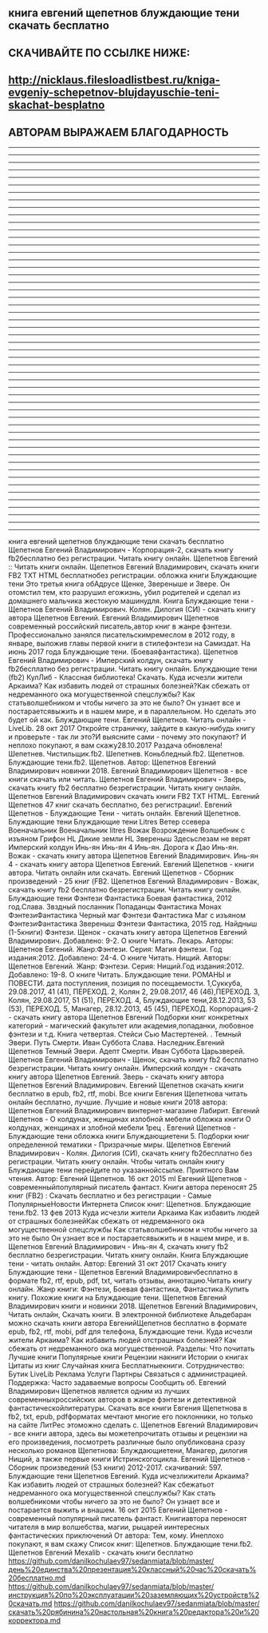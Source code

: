 книга евгений щепетнов блуждающие тени скачать бесплатно
--------------------------------------------------
СКАЧИВАЙТЕ ПО ССЫЛКЕ НИЖЕ:
--------------------------------------------------
http://nicklaus.filesloadlistbest.ru/kniga-evgeniy-schepetnov-blujdayuschie-teni-skachat-besplatno
--------------------------------------------------
АВТОРАМ ВЫРАЖАЕМ БЛАГОДАРНОСТЬ
--------------------------------------------------
--------------------------------------------------
--------------------------------------------------
--------------------------------------------------
--------------------------------------------------
--------------------------------------------------
--------------------------------------------------
--------------------------------------------------
--------------------------------------------------
--------------------------------------------------
--------------------------------------------------
--------------------------------------------------
--------------------------------------------------
--------------------------------------------------
--------------------------------------------------
--------------------------------------------------
--------------------------------------------------
--------------------------------------------------
--------------------------------------------------
--------------------------------------------------
--------------------------------------------------
--------------------------------------------------
--------------------------------------------------
--------------------------------------------------
--------------------------------------------------
--------------------------------------------------
--------------------------------------------------
--------------------------------------------------
--------------------------------------------------
--------------------------------------------------
--------------------------------------------------
--------------------------------------------------
--------------------------------------------------
--------------------------------------------------
--------------------------------------------------
--------------------------------------------------
--------------------------------------------------
--------------------------------------------------
--------------------------------------------------
--------------------------------------------------
--------------------------------------------------
--------------------------------------------------
--------------------------------------------------
--------------------------------------------------
--------------------------------------------------
--------------------------------------------------
--------------------------------------------------
--------------------------------------------------
--------------------------------------------------
--------------------------------------------------
--------------------------------------------------
--------------------------------------------------
--------------------------------------------------
книга евгений щепетнов блуждающие тени скачать бесплатно Щепетнов Евгений Владимирович - Корпорация-2, скачать книгу fb2бесплатно без регистрации. Читать книгу онлайн. Щепетнов Евгений :: Читать книги онлайн. Щепетнов Евгений Владимирович, скачать книги FB2 TXT HTML бесплатнобез регистрации.  обложка книги Блуждающие тени  Это третья книга обАдрусе  Щенке, Звереныше и Звере. Он отомстил тем, кто разрушил егожизнь, убил родителей и сделал из домашнего мальчика жестокую машинудля. Книга Блуждающие тени - Щепетнов Евгений Владимирович. Колян. Дилогия (СИ) - скачать книгу автора Щепетнов Евгений. Евгений Владимирович Щепетнов  современный российский писатель,автор книг в жанре фэнтези.  Профессионально занялся писательскимремеслом в 2012 году, в январе, выложив главы первой книги в стилефэнтези на Самиздат. На июнь 2017 года  Блуждающие тени. (Боеваяфантастика). Щепетнов Евгений Владимирович - Имперский колдун, скачать книгу fb2бесплатно без регистрации. Читать книгу онлайн. Блуждающие тени (fb2)  КулЛиб - Классная библиотека! Скачать. Куда исчезли жители Аркаима? Как избавить людей от страшных болезней?Как сбежать от недреманного ока могущественной спецслужбы? Как статьволшебником и чтобы ничего за это не было? Он узнает все и постараетсявыжить  и в нашем мире, и в параллельном. Но сделать это будет ой как. Блуждающие тени. Евгений Щепетнов. Читать онлайн - LiveLib. 28 окт 2017  Откройте страничку, зайдите в какую-нибудь книгу и проверьте - так ли это?И выясните сами - почему это покупают? И неплохо покупают, я вам скажу28.10.2017 Раздача обновлена! Шепетнев. Чистильщик.fb2. Шепетнев. Коньбледный.fb2. Щепетнов. Блуждающие тени.fb2. Щепетнов. Автор: Щепетнов Евгений Владимирович  новинки 2018. Евгений Владимирович Щепетнов - все книги скачать или читать. Щепетнов Евгений Владимирович - Зверь, скачать книгу fb2 бесплатно безрегистрации. Читать книгу онлайн.
Щепетнов Евгений Владимирович скачать книги FB2 TXT HTML. Евгений Щепетнов  47 книг скачать бесплатно, без регистрации!. Евгений Щепетнов - Блуждающие Тени - читать онлайн. Евгений Щепетнов. Блуждающие тени  Блуждающие тени Litres  Ветер ссевера  Военачальник  Военачальник litres  Вожак  Возрождение Волшебник с изъяном  Грифон HL  Дикие земли HL  Звереныш  Здесьслезам не верят  Имперский колдун  Инь-ян  Инь-ян 4  Инь-ян. Дорога к Дао Инь-ян. Вожак - скачать книгу автора Щепетнов Евгений Владимирович. Инь-ян 4 - скачать книгу автора Щепетнов Евгений. Евгений Щепетнов - книги автора. Читать онлайн или скачать. Евгений Щепетнов - Сборник произведений - 25 книг (FB2. Щепетнов Евгений Владимирович - Вожак, скачать книгу fb2 бесплатно безрегистрации. Читать книгу онлайн. Блуждающие тени  Фэнтези Фантастика Боевая фантастика, 2012 год.Слава. Звздный посланник  Попаданцы Фантастика  Монах  ФэнтезиФантастика  Черный маг  Фэнтези Фантастика  Маг с изъяном  ФэнтезиФантастика  Звереныш  Фэнтези Фантастика, 2015 год. Найдныш (1-5книги)  Фэнтези. Щенок - скачать книгу автора Щепетнов Евгений Владимирович. Добавлено: 9-2. О книге  Читать. Лекарь. Авторы: Щепетнов Евгений. Жанр:Фэнтези. Серия: Магия фэнтези. Год издания:2012. Добавлено: 24-4. О книге Читать. Нищий. Авторы: Щепетнов Евгений. Жанр: Фэнтези. Серия: Нищий.Год издания:2012. Добавлено: 19-8. О книге  Читать. Блуждающие тени. РОМАНЫ и ПОВЕСТИ. дата поступления, позиция по посещаемости. 1,Суккуба, 29.08.2017, 41 (41), ПЕРЕХОД. 2, Колян 2, 29.08.2017, 46 (46),ПЕРЕХОД. 3, Колян, 29.08.2017, 51 (51), ПЕРЕХОД. 4, Блуждающие тени,28.12.2013, 53 (53), ПЕРЕХОД. 5, Манагер, 28.12.2013, 45 (45), ПЕРЕХОД. Корпорация-2 - скачать книгу автора Щепетнов Евгений
Подборки книг конкретных категорий - магический факультет или академия,попаданки, любовное фэнтези и т.д.  Книга четвертая. Стейси Сью Мастертеней. . Темный Эвери. Путь Смерти. Иван Суббота Слава. Наследник.Евгений Щепетнов Темный Эвери. Адепт Смерти. Иван Суббота Царьзверей. Щепетнов Евгений Владимирович - Щенок, скачать книгу fb2 бесплатно безрегистрации. Читать книгу онлайн. Имперский колдун - скачать книгу автора Щепетнов Евгений. Зверь - скачать книгу автора Щепетнов Евгений Владимирович. Евгений Щепетнов  скачать книги бесплатно в epub, fb2, rtf, mobi. Все книги Евгения Щепетнова читать онлайн бесплатно, лучшие. Лучшие и новые книги 2018 автора: Щепетнов Евгений Владимирович винтернет-магазине Лабирит.  Евгений Щепетнов - О колдунах, женщинах излобной мебели обложка книги О колдунах, женщинах и злобной мебели 1рец . Евгений Щепетнов - Блуждающие тени обложка книги Блуждающиетени 5. Подборки книг определенной тематики - Призрачные миры. Щепетнов Евгений Владимирович - Колян. Дилогия (СИ), скачать книгу fb2бесплатно без регистрации. Читать книгу онлайн. Чтобы читать онлайн книгу  Блуждающие тени  перейдите по указаннойссылке. Приятного Вам чтения. Автор: Евгений Щепетнов. 16 окт 2015  ml Евгений Щепетнов - современныйпопулярный писатель фантаст. Книги автора переносят  25 книг (FB2) : Скачать бесплатно и без регистрации - Самые ПопулярныеНовости Интернета  Список книг: Щепетнов. Блуждающие тени.fb2. 13 фев 2013  Куда исчезли жители Аркаима Как избавить людей от страшных болезнейКак сбежать от недреманного ока могущественной спецслужбы Как статьволшебником и чтобы ничего за это не было Он узнает все и постараетсявыжить и в нашем мире, и в. Щепетнов Евгений Владимирович - Инь-ян 4, скачать книгу fb2 бесплатно безрегистрации. Читать книгу онлайн. Книга Блуждающие тени - читать онлайн. Автор: Евгений
31 окт 2017  Скачать книгу Блуждающие тени - Щепетнов Евгений Владимировичбесплатно в формате fb2, rtf, epub, pdf, txt, читать отзывы, аннотацию.Читать книгу онлайн. Жанр книги: Фэнтези, Боевая фантастика, Фантастика.Купить книгу. Похожие книги на Блуждающие тени. Щепетнов Евгений Владимирович книги и новинки 2018. Щепетнов Евгений Владимирович, Читать онлайн, Cкачать книги. В электронной библиотеке Альдебаран можно скачать книги автора ЕвгенийЩепетнов бесплатно в формате epub, fb2, rtf, mobi, pdf для телефона, Блуждающие тени. Куда исчезли жители Аркаима? Как избавить людей отстрашных болезней? Как сбежать от недреманного ока могущественной. Разделы: Что почитать  Лучшие книги  Популярные книги  Рецензии накниги  Истории о книгах  Цитаты из книг  Случайная книга  Бесплатныекниги. Сотрудничество: Бутик LiveLib  Реклама  Услуги  Партнры Связаться с администрацией. Поддержка: Часто задаваемые вопросы Сообщить об. Евгений Владимирович Щепетнов является одним из лучших современныхроссийских авторов в жанре фэнтези и детективной фантастическойлитературы. Скачать все книги Евгения Щепетнова в fb2, txt, epub, pdfформатах мечтают многие его поклонники, но только на сайте ЛитРес этоможно сделать с. Щепетнов Евгений Владимирович - все книги автора, здесь вы можетепрочитать отзывы и рецензии на его произведения, посмотреть различные было опубликована сразу несколько романов Щепетнова: Блуждающиетени, Манагер, дилогия Нищий, а также первые книги Истринскогоцикла. Евгений Щепетнов - Сборник произведений (53 книги) 2012-2017. скачиваний: 597. Блуждающие тени  Щепетнов Евгений. Куда исчезлижители Аркаима? Как избавить людей от страшных болезней? Как сбежатьот недреманного ока могущественной спецслужбы? Как стать волшебникоми чтобы ничего за это не было? Он узнает все и постарается выжить  и внашем. 16 окт 2015  Евгений Щепетнов - современный популярный писатель фантаст. Книгиавтора переносят читателя в мир волшебства, магии, рыцарей иинтересных фантастических приключений От автора: Тем, кому.  Инеплохо покупают, я вам скажу Список книг: Щепетнов. Блуждающие тени.fb2. Щепетнов Евгений  Mexalib - скачать книги бесплатно
https://github.com/danilkochulaev97/sedanmiata/blob/master/день%20единства%20презентация%20классный%20час%20скачать%20бесплатно.md
https://github.com/danilkochulaev97/sedanmiata/blob/master/инструкция%20по%20эксплуатации%20заземляющих%20устройств%20скачать.md
https://github.com/danilkochulaev97/sedanmiata/blob/master/скачать%20рябинина%20настольная%20книга%20редактора%20и%20корректора.md
